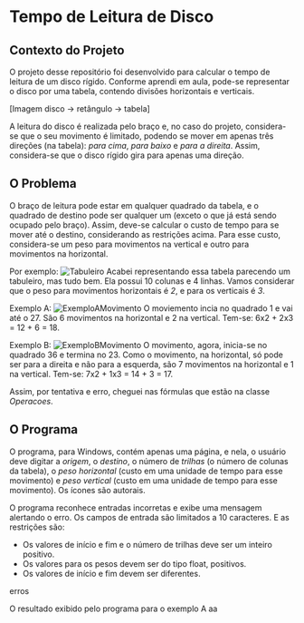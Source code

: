 # Tempo de Leitura de Disco
## Contexto do Projeto
O projeto desse repositório foi desenvolvido para calcular o tempo de leitura
de um disco rígido. Conforme aprendi em aula, pode-se representar o disco por
uma tabela, contendo divisões horizontais e verticais.

[Imagem disco -> retângulo -> tabela]

A leitura do disco é realizada pelo braço e, no caso do projeto, considera-se
que o seu movimento é limitado, podendo se mover em apenas três direções 
(na tabela): *para cima*, *para baixo* e *para a direita*. 
Assim, considera-se que o disco rígido gira para apenas uma direção.

## O Problema
O braço de leitura pode estar em qualquer quadrado da tabela, e o quadrado
de destino pode ser qualquer um (exceto o que já está sendo ocupado pelo
braço). Assim, deve-se calcular o custo de tempo para se mover até o
destino, considerando as restrições acima. Para esse custo, considera-se
um peso para movimentos na vertical e outro para movimentos na horizontal.

Por exemplo:
![Tabuleiro](https://github.com/user-attachments/assets/98331430-c9f9-43a3-80da-e981c903b787)
Acabei representando essa tabela parecendo um tabuleiro, mas tudo bem. Ela possui 10 colunas e 4
linhas. Vamos considerar que o peso para movimentos horizontais é *2*, e para os verticais
é *3*.

Exemplo A:
![ExemploAMovimento](https://github.com/user-attachments/assets/935a9a3c-3645-47ec-92e9-5a9fd00cb5eb)
O moviemento incia no quadrado 1 e vai até o 27. São 6 movimentos na horizontal e 2 na vertical. Tem-se:
6x2 + 2x3 = 12 + 6 = 18.

Exemplo B:
![ExemploBMovimento](https://github.com/user-attachments/assets/fe4a10ab-6287-4ba8-9138-6deebe9b5aa4)
O movimento, agora, inicia-se no quadrado 36 e termina no 23. Como o movimento, na horizontal, só pode
ser para a direita e não para a esquerda, são 7 movimentos na horizontal e 1 na vertical. Tem-se:
7x2 + 1x3 = 14 + 3 = 17.

Assim, por tentativa e erro, cheguei nas fórmulas que estão na classe *Operacoes*.

## O Programa
O programa, para Windows, contém apenas uma página, e nela, o usuário deve digitar a
*origem*, o *destino*, o número de *trilhas* (o número de colunas da
tabela), o *peso horizontal* (custo em uma unidade de tempo para esse
movimento) e *peso vertical* (custo em uma unidade de tempo para esse
movimento). Os ícones são autorais.



O programa reconhece entradas incorretas e exibe uma mensagem alertando
o erro. Os campos de entrada são limitados a 10 caracteres. E as restrições
são:
- Os valores de início e fim e o número de trilhas deve ser um inteiro positivo.
- Os valores para os pesos devem ser do tipo float, positivos.
- Os valores de início e fim devem ser diferentes.

erros

O resultado exibido pelo programa para o exemplo A
aa
